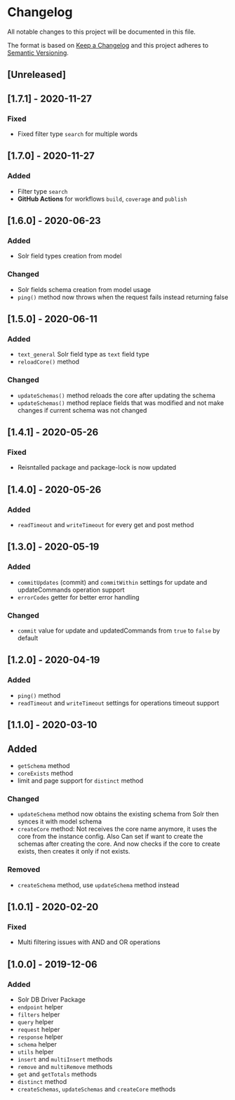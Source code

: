 # Changelog

All notable changes to this project will be documented in this file.

The format is based on [Keep a Changelog](http://keepachangelog.com/en/1.0.0/)
and this project adheres to [Semantic Versioning](http://semver.org/spec/v2.0.0.html).

## [Unreleased]

## [1.7.1] - 2020-11-27
### Fixed
- Fixed filter type `search` for multiple words

## [1.7.0] - 2020-11-27
### Added
- Filter type `search`
- **GitHub Actions**  for workflows `build`, `coverage` and `publish`

## [1.6.0] - 2020-06-23
### Added
- Solr field types creation from model

### Changed
- Solr fields schema creation from model usage
- `ping()` method now throws when the request fails instead returning false

## [1.5.0] - 2020-06-11
### Added
- `text_general` Solr field type as `text` field type
- `reloadCore()` method

### Changed
- `updateSchemas()` method reloads the core after updating the schema
- `updateSchemas()` method replace fields that was modified and not make changes if current schema was not changed

## [1.4.1] - 2020-05-26
### Fixed
- Reisntalled package and package-lock is now updated

## [1.4.0] - 2020-05-26
### Added
- `readTimeout` and `writeTimeout` for every get and post method

## [1.3.0] - 2020-05-19
### Added
- `commitUpdates` (commit) and `commitWithin` settings for update and updateCommands operation support
- `errorCodes` getter for better error handling

### Changed
- `commit` value for update and updatedCommands from `true` to `false` by default

## [1.2.0] - 2020-04-19
### Added
- `ping()` method
- `readTimeout` and `writeTimeout` settings for operations timeout support

## [1.1.0] - 2020-03-10
## Added
- `getSchema` method
- `coreExists` method
- limit and page support for `distinct` method

### Changed
- `updateSchema` method now obtains the existing schema from Solr then synces it with model schema
- `createCore` method: Not receives the core name anymore, it uses the core from the instance config.
	Also Can set if want to create the schemas after creating the core.
	And now checks if the core to create exists, then creates it only if not exists.

### Removed
- `createSchema` method, use `updateSchema` method instead

## [1.0.1] - 2020-02-20
### Fixed
- Multi filtering issues with AND and OR operations

## [1.0.0] - 2019-12-06
### Added
- Solr DB Driver Package
- `endpoint` helper
- `filters` helper
- `query` helper
- `request` helper
- `response` helper
- `schema` helper
- `utils` helper
- `insert` and `multiInsert` methods
- `remove` and `multiRemove` methods
- `get` and `getTotals` methods
- `distinct` method
- `createSchemas`, `updateSchemas` and `createCore` methods